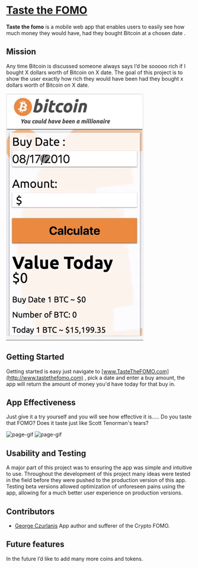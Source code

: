 # [Taste the FOMO](http://www.tastethefomo.com)

**Taste the fomo** is a mobile web app that enables users to easily see how much money they would have, had they bought Bitcoin at a chosen date .

## Mission
Any time Bitcoin is discussed someone always says I’d be sooooo rich if I bought X dollars worth of Bitcoin on X date.  The goal of this project is to show the user exactly how rich they would have been had they bought x dollars worth of Bitcoin on X date.

![page-gif](public/demoTTFOMO.gif)

## Getting Started
Getting started is easy just navigate to [www.TasteTheFOMO.com](http://www.tastethefomo.com) , pick a date and enter a buy amount, the app will return the amount of money you'd have today for that buy in.

## App Effectiveness
Just give it a try yourself and you will see how effective it is..... Do you taste that FOMO? Does it taste just like Scott Tenorman's tears?

![page-gif](/usageSummer.jpg) ![page-gif](/visitorChart.jpg)


## Usability and Testing
A major part of this project was to ensuring the app was simple and intuitive to use. Throughout the development of this project many ideas were tested in the field before they were pushed to the production version of this app. Testing beta versions allowed optimization of unforeseen pains using the app, allowing for a much better user experience on production versions.

## Contributors
- [George Czurlanis](https://github.com/georgecode) App author and sufferer of the Crypto FOMO.



## Future features
In the future I’d like to add many more coins and tokens.